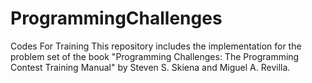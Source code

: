 # ProgrammingChallenges
Codes For Training
This repository includes the implementation for the problem set of the book "Programming Challenges: The Programming Contest Training Manual" by Steven S. Skiena and Miguel A. Revilla.
